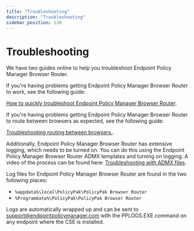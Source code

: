 ```yaml
---
title: "Troubleshooting"
description: "Troubleshooting"
sidebar_position: 130
---
```


# Troubleshooting

We have two guides online to help you troubleshoot Endpoint Policy Manager Browser Router.

If you're having problems getting Endpoint Policy Manager Browser Router to work, see the following
guide:

[How to quickly troubleshoot Endpoint Policy Manager Browser Router](/docs/endpointpolicymanager/browserrouter/knowledgebase/troubleshooting/quick.md).

If you're having problems getting Endpoint Policy Manager Browser Router to route between browsers
as expected, see the following guide:

[Troubleshooting routing between browsers.](/docs/endpointpolicymanager/browserrouter/knowledgebase/troubleshooting/betweenbrowsers.md).

Additionally, Endpoint Policy Manager Browser Router has extensive logging, which needs to be turned
on. You can do this using the Endpoint Policy Manager Browser Router ADMX templates and turning on
logging. A video of the process can be found here:
[Troubleshooting with ADMX files](/docs/endpointpolicymanager/knowledgebase/gettingstarted/videolearningcenter/troubleshooting/admxfiles.md).

Log files for Endpoint Policy Manager Browser Router are found in the two following places:

- `%appdata%\local\PolicyPak\PolicyPak Browser Router`
- `%Programdata%\PolicyPak\PolicyPak Browser Router`

Logs are automatically wrapped up and can be sent to
[support@endpointpolicymanager.com](https://docs.microsoft.com/en-us/internet-explorer/ie11-deploy-guide/what-is-enterprise-mode)
with the PPLOGS.EXE command on any endpoint where the CSE is installed.
